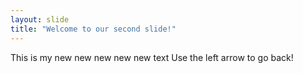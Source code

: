 ```yaml
---
layout: slide
title: "Welcome to our second slide!"
---
```

This is my new new new new new text
Use the left arrow to go back!